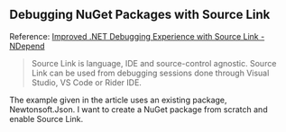## Debugging NuGet Packages with Source Link

Reference: [Improved .NET Debugging Experience with Source Link - NDepend]([https://blog.ndepend.com/improved-net-debugging-experience-with-source-link/](https://blog.ndepend.com/improved-net-debugging-experience-with-source-link/))

> Source Link is language, IDE and source-control agnostic. Source Link can be used from debugging sessions done through Visual Studio, VS Code or Rider IDE.

The example given in the article uses an existing package, Newtonsoft.Json.  I want to create a NuGet package from scratch and enable Source Link.

